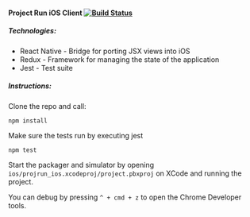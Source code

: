 #### Project Run iOS Client [![Build Status](https://www.bitrise.io/app/f37f7660c284ec3a.svg?token=KYs8nW6vMXqRHUcTFcg8rA&branch=redux)](https://www.bitrise.io/app/f37f7660c284ec3a)

##### Technologies:
* React Native - Bridge for porting JSX views into iOS
* Redux - Framework for managing the state of the application
* Jest - Test suite

##### Instructions:

Clone the repo and call:

```shell
npm install
```

Make sure the tests run by executing jest

```shell
npm test
```

Start the packager and simulator by opening `ios/projrun_ios.xcodeproj/project.pbxproj`
on XCode and running the project.

You can debug by pressing `^ + cmd + z` to open the Chrome Developer tools.

